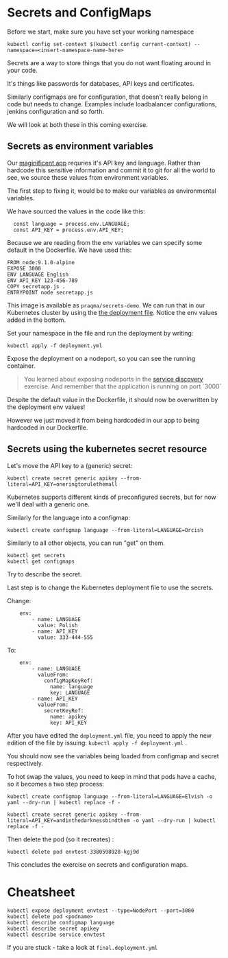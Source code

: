 # Secrets and ConfigMaps

Before we start, make sure you have set your working namespace
````
kubectl config set-context $(kubectl config current-context) --namespace=<insert-namespace-name-here>
````

Secrets are a way to store things that you do not want floating around in your code. 

It's things like passwords for databases, API keys and certificates.

Similarly configmaps are for configuration, that doesn't really belong in code but needs to change. Examples include loadbalancer configurations, jenkins configuration and so forth. 

We will look at both these in this coming exercise. 

## Secrets as environment variables

Our [maginificent app](./secrets/secretapp.js) requries it's API key and language.  Rather than hardcode this sensitive information and  commit it to git for all the world to see, we source these values from environment variables.

The first step to fixing it, would be to make our variables as environmental variables.

We have sourced the values in the code like this:
```
  const language = process.env.LANGUAGE;
  const API_KEY = process.env.API_KEY;
```

Because we are reading from the env variables we can specify some default in the Dockerfile.  We have used this: 

```
FROM node:9.1.0-alpine
EXPOSE 3000
ENV LANGUAGE English
ENV API_KEY 123-456-789
COPY secretapp.js .
ENTRYPOINT node secretapp.js
```

This image is available as `praqma/secrets-demo`. We can run that in our Kubernetes cluster by using the [the deployment file](./secrets/deployment.yml). Notice the env values added in the bottom. 

Set your namespace in the file and run the deployment by writing: 
```
kubectl apply -f deployment.yml 
```

Expose the deployment on a nodeport, so you can see the running container. 

> You learned about exposing nodeports in the [service discovery](02-service-discovery-and-loadbalancing.md) exercise. And remember that the application is running on port ´3000´ 

Despite the default value in the Dockerfile, it should now be overwritten by the deployment env values! 

However we just moved it from being hardcoded in our app to being hardcoded in our Dockerfile. 

## Secrets using the kubernetes secret resource

Let's move the API key to a (generic) secret: 

```
kubectl create secret generic apikey --from-literal=API_KEY=oneringtorulethemall
```

Kubernetes supports different kinds of preconfigured secrets, but for now we'll deal with a generic one. 

Similarly for the language into a configmap: 
```
kubectl create configmap language --from-literal=LANGUAGE=Orcish
```

Similarly to all other objects, you can run "get" on them. 

```
kubectl get secrets
kubectl get configmaps
```

Try to describe the secret. 

Last step is to change the Kubernetes deployment file to use the secrets. 

Change:
```
    env:
        - name: LANGUAGE
          value: Polish
        - name: API_KEY
          value: 333-444-555
```

To: 
```
    env:
        - name: LANGUAGE
          valueFrom:
            configMapKeyRef:
              name: language
              key: LANGUAGE
        - name: API_KEY
          valueFrom:
            secretKeyRef:
              name: apikey
              key: API_KEY
```

After you have edited the `deployment.yml` file, you need to apply the new edition of the file by issuing: `kubectl apply -f deployment.yml` .

You should now see the variables being loaded from configmap and secret respectively.

To hot swap the values, you need to keep in mind that pods have a cache, so it becomes a two step process: 

```
kubectl create configmap language --from-literal=LANGUAGE=Elvish -o yaml --dry-run | kubectl replace -f -

kubectl create secret generic apikey --from-literal=API_KEY=andinthedarknessbindthem -o yaml --dry-run | kubectl replace -f -
```

Then delete the pod (so it recreates) : 
```
kubectl delete pod envtest-3380598928-kgj9d
```

This concludes the exercise on secrets and configuration maps. 


# Cheatsheet

````
kubectl expose deployment envtest --type=NodePort --port=3000
kubectl delete pod <podname>
kubectl describe configmap language
kubectl describe secret apikey
kubectl describe service envtest
````

If you are stuck - take a look at `final.deployment.yml`
